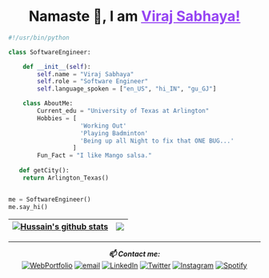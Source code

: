 <!-- HEADER  -->
<h1 align="center">Namaste 🙏, I am <a href="https://virajsabhaya23.github.io/VS_WebPortfolio/"><span style="color: #9645F3; text-decoration: underline;text-decoration-style: solid;">Viraj Sabhaya!</span></a></h1>




<!-- ABOUT ME -->
```python 
#!/usr/bin/python

class SoftwareEngineer:

    def __init__(self):
        self.name = "Viraj Sabhaya"
        self.role = "Software Engineer"
        self.language_spoken = ["en_US", "hi_IN", "gu_GJ"]

    class AboutMe:
        Current_edu = "University of Texas at Arlington"
        Hobbies = [
                    'Working Out'
                    'Playing Badminton'
                    'Being up all Night to fix that ONE BUG...'
                  ]
        Fun_Fact = "I like Mango salsa."
   
   def getCity():
   	return Arlington_Texas()


me = SoftwareEngineer()
me.say_hi()
```



<!-- GITHUB STATUS -->

| <a href="https://github.com/virajsabhaya23/github-readme-stats"><img align="center" src="https://github-readme-stats.vercel.app/api?username=virajsabhaya23&show_icons=true&locale=en&count_private=true&layout=compact&hide_border=true&bg_color=0D1117&theme=midnight-purple" alt="Hussain's github stats" /></a> | <a href="https://github.com/virajsabhaya23/github-readme-stats"><img align="center" src="https://github-readme-stats.vercel.app/api/top-langs/?username=virajsabhaya23&langs_count=8&count_private=true&layout=compact&hide_border=true&bg_color=0D1117&theme=midnight-purple" /></a> |
| ------------- | ------------- |

---

<div align="center">
<i><b>📫 Contact me: </i></b><br>
<a href="https://img.shields.io/badge/-WebPortfolio-red" target="_blank"><img src="https://img.shields.io/badge/-WebPortfolio-red" alt="WebPortfolio"></a>
<a href="mailto:virajvipinbhai.sabhaya@mavs.uta.edu"><img src="https://img.shields.io/badge/-EmailMe-blueviolet" alt="email"></a>
<a href="https://www.linkedin.com/in/vsabhaya23/" target="_blank"><img src="https://img.shields.io/badge/LinkedIn-%230077B5.svg?&style=flat-square&logo=linkedin&logoColor=white" alt="LinkedIn"></a>
<a href="https://twitter.com/sabhaya_viraj" target="_blank"><img src="https://img.shields.io/badge/Twitter-%231DA1F2.svg?&style=flat-square&logo=twitter&logoColor=white" alt="Twitter"></a>
<a href="https://www.instagram.com/vi725_s/" target="_blank"><img src="https://img.shields.io/badge/Instagram-%23E4405F.svg?&style=flat-square&logo=instagram&logoColor=white" alt="Instagram"></a>
<a href="https://open.spotify.com/user/fa2e5kwv2coycmzwww59ok1ex" target="_blank"><img src="https://img.shields.io/badge/Spotify-%231ED760.svg?&style=flat-square&logo=spotify&logoColor=white" alt="Spotify"></a>
</div>
